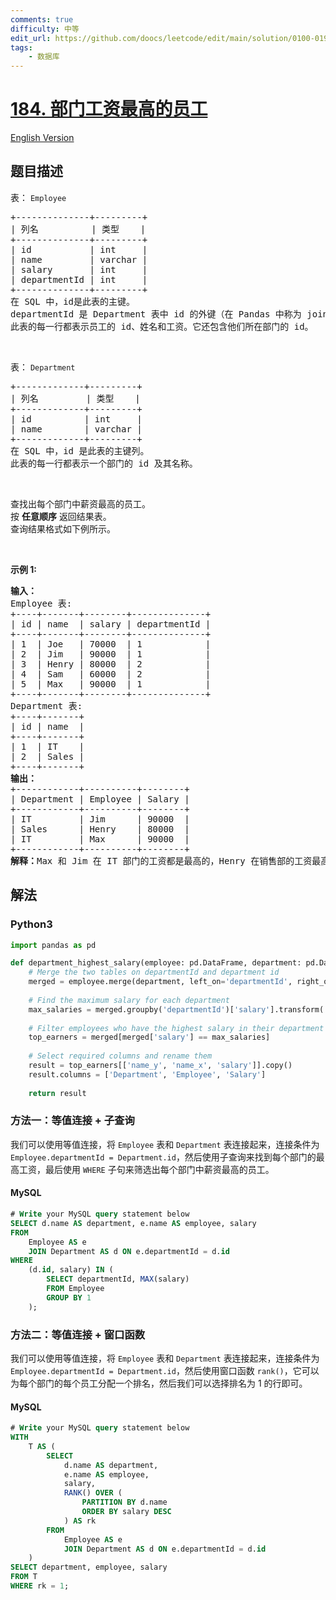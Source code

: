 ```yaml
---
comments: true
difficulty: 中等
edit_url: https://github.com/doocs/leetcode/edit/main/solution/0100-0199/0184.Department%20Highest%20Salary/README.md
tags:
    - 数据库
---
```


<!-- problem:start -->

# [184. 部门工资最高的员工](https://leetcode.cn/problems/department-highest-salary)

[English Version](/solution/0100-0199/0184.Department%20Highest%20Salary/README_EN.md)

## 题目描述

<!-- description:start -->

<p>表：&nbsp;<code>Employee</code></p>

<pre>
+--------------+---------+
| 列名          | 类型    |
+--------------+---------+
| id           | int     |
| name         | varchar |
| salary       | int     |
| departmentId | int     |
+--------------+---------+
在 SQL 中，id是此表的主键。
departmentId 是 Department 表中 id 的外键（在 Pandas 中称为 join key）。
此表的每一行都表示员工的 id、姓名和工资。它还包含他们所在部门的 id。
</pre>

<p>&nbsp;</p>

<p>表：&nbsp;<code>Department</code></p>

<pre>
+-------------+---------+
| 列名         | 类型    |
+-------------+---------+
| id          | int     |
| name        | varchar |
+-------------+---------+
在 SQL 中，id 是此表的主键列。
此表的每一行都表示一个部门的 id 及其名称。
</pre>

<p>&nbsp;</p>

<p>查找出每个部门中薪资最高的员工。<br />
按 <strong>任意顺序</strong> 返回结果表。<br />
查询结果格式如下例所示。</p>

<p>&nbsp;</p>

<p><strong>示例 1:</strong></p>

<pre>
<b>输入：</b>
Employee 表:
+----+-------+--------+--------------+
| id | name  | salary | departmentId |
+----+-------+--------+--------------+
| 1  | Joe   | 70000  | 1            |
| 2  | Jim   | 90000  | 1            |
| 3  | Henry | 80000  | 2            |
| 4  | Sam   | 60000  | 2            |
| 5  | Max   | 90000  | 1            |
+----+-------+--------+--------------+
Department 表:
+----+-------+
| id | name  |
+----+-------+
| 1  | IT    |
| 2  | Sales |
+----+-------+
<b>输出：</b>
+------------+----------+--------+
| Department | Employee | Salary |
+------------+----------+--------+
| IT         | Jim      | 90000  |
| Sales      | Henry    | 80000  |
| IT         | Max      | 90000  |
+------------+----------+--------+
<strong>解释：</strong>Max 和 Jim 在 IT 部门的工资都是最高的，Henry 在销售部的工资最高。</pre>

<!-- description:end -->

## 解法

<!-- solution:start -->

### Python3
```python
import pandas as pd

def department_highest_salary(employee: pd.DataFrame, department: pd.DataFrame) -> pd.DataFrame:
    # Merge the two tables on departmentId and department id
    merged = employee.merge(department, left_on='departmentId', right_on='id')
    
    # Find the maximum salary for each department
    max_salaries = merged.groupby('departmentId')['salary'].transform('max')
    
    # Filter employees who have the highest salary in their department
    top_earners = merged[merged['salary'] == max_salaries]
    
    # Select required columns and rename them
    result = top_earners[['name_y', 'name_x', 'salary']].copy()
    result.columns = ['Department', 'Employee', 'Salary']
    
    return result
```


### 方法一：等值连接 + 子查询

我们可以使用等值连接，将 `Employee` 表和 `Department` 表连接起来，连接条件为 `Employee.departmentId = Department.id`，然后使用子查询来找到每个部门的最高工资，最后使用 `WHERE` 子句来筛选出每个部门中薪资最高的员工。

<!-- tabs:start -->

#### MySQL

```sql
# Write your MySQL query statement below
SELECT d.name AS department, e.name AS employee, salary
FROM
    Employee AS e
    JOIN Department AS d ON e.departmentId = d.id
WHERE
    (d.id, salary) IN (
        SELECT departmentId, MAX(salary)
        FROM Employee
        GROUP BY 1
    );
```

<!-- tabs:end -->

<!-- solution:end -->

<!-- solution:start -->

### 方法二：等值连接 + 窗口函数

我们可以使用等值连接，将 `Employee` 表和 `Department` 表连接起来，连接条件为 `Employee.departmentId = Department.id`，然后使用窗口函数 `rank()`，它可以为每个部门的每个员工分配一个排名，然后我们可以选择排名为 $1$ 的行即可。

<!-- tabs:start -->

#### MySQL

```sql
# Write your MySQL query statement below
WITH
    T AS (
        SELECT
            d.name AS department,
            e.name AS employee,
            salary,
            RANK() OVER (
                PARTITION BY d.name
                ORDER BY salary DESC
            ) AS rk
        FROM
            Employee AS e
            JOIN Department AS d ON e.departmentId = d.id
    )
SELECT department, employee, salary
FROM T
WHERE rk = 1;
```

<!-- tabs:end -->

<!-- solution:end -->

<!-- problem:end -->
